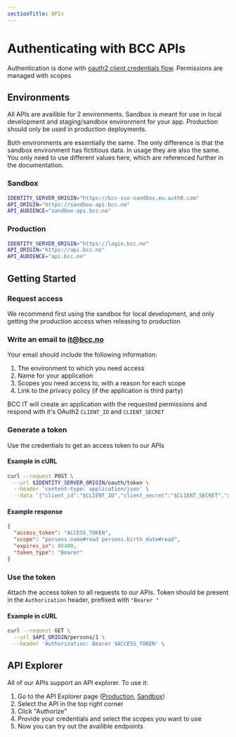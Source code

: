 ```yaml
---
sectionTitle: APIs
---
```


# Authenticating with BCC APIs

Authentication is done with [oauth2 client credentials flow](https://www.oauth.com/oauth2-servers/access-tokens/client-credentials/). Permissions are managed with scopes

## Environments
All APIs are availible for 2 environments. Sandbox is meant for use in local development and staging/sandbox environment for your app. Production should only be used in production deployments.

Both environments are essentially the same. The only difference is that the sandbox environment has fictitious data.
In usage they are also the same. You only need to use different values here, which are referenced further in the documentation.

### Sandbox
```sh
IDENTITY_SERVER_ORIGIN="https://bcc-sso-sandbox.eu.auth0.com"
API_ORIGIN="https://sandbox-api.bcc.no"
API_AUDIENCE="sandbox-api.bcc.no"
```
   
### Production
```sh
IDENTITY_SERVER_ORIGIN="https://login.bcc.no"
API_ORIGIN="https://api.bcc.no"
API_AUDIENCE="api.bcc.no"
```

## Getting Started

### Request access 
We recommend first using the sandbox for local development, and only getting the production access when releasing to production

### Write an email to it@bcc.no

Your email should include the following information:

1. The environment to which you need access
2. Name for your application
3. Scopes you need access to, with a reason for each scope
4. Link to the privacy policy (if the application is third party)

BCC IT will create an application with the requested permissions and respond with it's OAuth2 ```CLIENT_ID``` and ```CLIENT_SECRET```

### Generate a token

Use the credentials to get an access token to our APIs

#### Example in cURL
```sh
curl --request POST \
  --url $IDENTITY_SERVER_ORIGIN/oauth/token \
  --header 'content-type: application/json' \
  --data '{"client_id":"$CLIENT_ID","client_secret":"$CLIENT_SECRET","audience":"$API_AUDIENCE","grant_type":"client_credentials", "scope":"persons.name#read persons.birth_date#read"}'
```

#### Example response
```json
{
  "access_token": "ACCESS_TOKEN",
  "scope": "persons.name#read persons.birth_date#read",
  "expires_in": 86400,
  "token_type": "Bearer"
}
```

### Use the token

Attach the access token to all requests to our APIs.
Token should be present in the ```Authorization``` header, prefixed with ```"Bearer "```

#### Example in cURL
```sh
curl --request GET \
  --url $API_ORIGIN/persons/1 \
  --header 'Authorization: Bearer $ACCESS_TOKEN' \
```

## API Explorer

All of our APIs support an API explorer. To use it:

1. Go to the API Explorer page ([Production](https://api.bcc.no/docs/), [Sandbox](https://sandbox-api.bcc.no/docs/))
2. Select the API in the top right corner
3. Click "Authorize"
4. Provide your credentials and select the scopes you want to use
5. Now you can try out the availible endpoints
